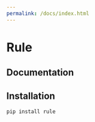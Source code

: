 ```yaml
---
permalink: /docs/index.html
---
```



# Rule

## Documentation


## Installation


`pip install rule`
